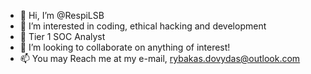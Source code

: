 - 👋 Hi, I’m @RespiLSB
- 👀 I’m interested in coding, ethical hacking and development
- 🌱 Tier 1 SOC Analyst
- 💞️ I’m looking to collaborate on anything of interest!
- 📫 You may Reach me at my e-mail, rybakas.dovydas@outlook.com

<!---
RespiLSB/RespiLSB is a ✨ special ✨ repository because its `README.md` (this file) appears on your GitHub profile.
You can click the Preview link to take a look at your changes.
--->

